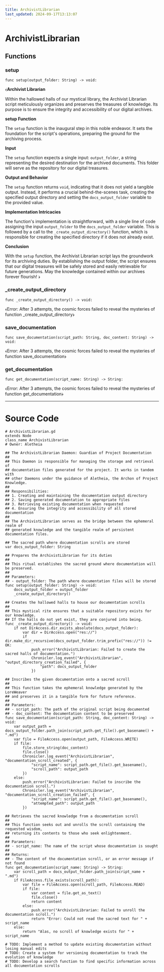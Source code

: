 ```yaml
---
title: ArchivistLibrarian
last_updated: 2024-09-17T13:13:07
---
```


# ArchivistLibrarian

## Functions
### setup
`func setup(output_folder: String) -> void:`

﴾**Archivist Librarian**

Within the hallowed halls of our mystical library, the Archivist Librarian script meticulously organizes and preserves the treasures of knowledge. Its purpose is to ensure the integrity and accessibility of our digital archives.

**setup Function**

The `setup` function is the inaugural step in this noble endeavor. It sets the foundation for the script's operations, preparing the ground for the archiving process.

**Input**

The `setup` function expects a single input: `output_folder`, a string representing the desired destination for the archived documents. This folder will serve as the repository for our digital treasures.

**Output and Behavior**

The `setup` function returns `void`, indicating that it does not yield a tangible output. Instead, it performs a crucial behind-the-scenes task, creating the specified output directory and setting the `docs_output_folder` variable to the provided value.

**Implementation Intricacies**

The function's implementation is straightforward, with a single line of code assigning the input `output_folder` to the `docs_output_folder` variable. This is followed by a call to the `_create_output_directory()` function, which is responsible for creating the specified directory if it does not already exist.

**Conclusion**

With the `setup` function, the Archivist Librarian script lays the groundwork for its archiving duties. By establishing the output folder, the script ensures that our digital treasures will be safely stored and easily retrievable for future generations. May the knowledge contained within our archives forever flourish! ﴿

### _create_output_directory
`func _create_output_directory() -> void:`

﴾Error: After 3 attempts, the cosmic forces failed to reveal the mysteries of function _create_output_directory﴿

### save_documentation
`func save_documentation(script_path: String, doc_content: String) -> void:`

﴾Error: After 3 attempts, the cosmic forces failed to reveal the mysteries of function save_documentation﴿

### get_documentation
`func get_documentation(script_name: String) -> String:`

﴾Error: After 3 attempts, the cosmic forces failed to reveal the mysteries of function get_documentation﴿

---

# Source Code

	# ArchivistLibrarian.gd
	extends Node
	class_name ArchivistLibrarian
	# Owner: Aletheia
	
	## The ArchivistLibrarian Daemon: Guardian of Project Documentation
	##
	## This Daemon is responsible for managing the storage and retrieval of
	## documentation files generated for the project. It works in tandem with
	## other Daemons under the guidance of Aletheia, the Archon of Project Knowledge.
	##
	## Responsibilities:
	## 1. Creating and maintaining the documentation output directory
	## 2. Saving generated documentation to appropriate files
	## 3. Retrieving existing documentation when requested
	## 4. Ensuring the integrity and accessibility of all stored documentation
	##
	## The ArchivistLibrarian serves as the bridge between the ephemeral realm of
	## generated knowledge and the tangible realm of persistent documentation files.
	
	## The sacred path where documentation scrolls are stored
	var docs_output_folder: String
	
	## Prepares the ArchivistLibrarian for its duties
	##
	## This ritual establishes the sacred ground where documentation will be preserved.
	##
	## Parameters:
	## - output_folder: The path where documentation files will be stored
	func setup(output_folder: String) -> void:
		docs_output_folder = output_folder
		_create_output_directory()
	
	## Creates the hallowed halls to house our documentation scrolls
	##
	## This mystical rite ensures that a suitable repository exists for our knowledge.
	## If the halls do not yet exist, they are conjured into being.
	func _create_output_directory() -> void:
		if not DirAccess.dir_exists_absolute(docs_output_folder):
			var dir = DirAccess.open("res://")
			if dir.make_dir_recursive(docs_output_folder.trim_prefix("res://")) != OK:
				push_error("ArchivistLibrarian: Failed to create the sacred halls of documentation.")
				Chronicler.log_event("ArchivistLibrarian", "output_directory_creation_failed", {
					"path": docs_output_folder
				})
	
	## Inscribes the given documentation onto a sacred scroll
	##
	## This function takes the ephemeral knowledge generated by the LoreWeaver
	## and preserves it in a tangible form for future reference.
	##
	## Parameters:
	## - script_path: The path of the original script being documented
	## - doc_content: The documentation content to be preserved
	func save_documentation(script_path: String, doc_content: String) -> void:
		var output_path = docs_output_folder.path_join(script_path.get_file().get_basename() + ".md")
		var file = FileAccess.open(output_path, FileAccess.WRITE)
		if file:
			file.store_string(doc_content)
			file.close()
			Chronicler.log_event("ArchivistLibrarian", "documentation_scroll_created", {
				"script_name": script_path.get_file().get_basename(),
				"scroll_path": output_path
			})
		else:
			push_error("ArchivistLibrarian: Failed to inscribe the documentation scroll.")
			Chronicler.log_event("ArchivistLibrarian", "documentation_scroll_creation_failed", {
				"script_name": script_path.get_file().get_basename(),
				"attempted_path": output_path
			})
	
	## Retrieves the sacred knowledge from a documentation scroll
	##
	## This function seeks out and unrolls the scroll containing the requested wisdom,
	## returning its contents to those who seek enlightenment.
	##
	## Parameters:
	## - script_name: The name of the script whose documentation is sought
	##
	## Returns:
	## - The content of the documentation scroll, or an error message if not found
	func get_documentation(script_name: String) -> String:
		var scroll_path = docs_output_folder.path_join(script_name + ".md")
		if FileAccess.file_exists(scroll_path):
			var file = FileAccess.open(scroll_path, FileAccess.READ)
			if file:
				var content = file.get_as_text()
				file.close()
				return content
			else:
				push_error("ArchivistLibrarian: Failed to unroll the documentation scroll.")
				return "Error: Could not read the sacred text for " + script_name
		else:
			return "Alas, no scroll of knowledge exists for " + script_name
	
	# TODO: Implement a method to update existing documentation without losing manual edits
	# TODO: Create a system for versioning documentation to track the evolution of knowledge
	# TODO: Develop a search function to find specific information across all documentation scrolls
	
